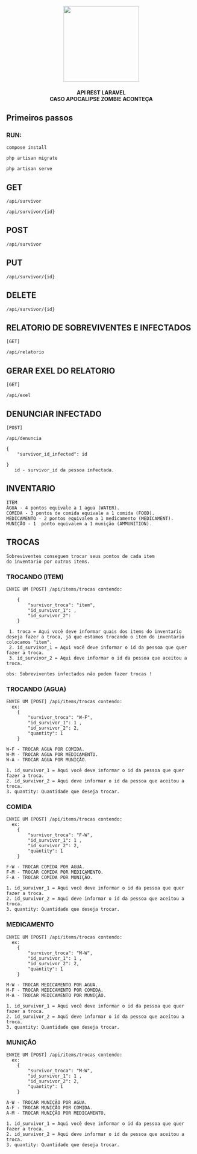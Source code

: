 <p align="center"><a href="https://laravel.com" target="_blank"><img src="https://icon-library.com/images/zombie-icon-png/zombie-icon-png-18.jpg" width="200"></a></p>

<h4 align="center">
API REST LARAVEL <br> CASO APOCALIPSE ZOMBIE ACONTEÇA
</h4>

## Primeiros passos
### RUN:
```
compose install
```
```
php artisan migrate
```
```
php artisan serve
```
## GET
```
/api/survivor
```
```
/api/survivor/{id}
```
## POST
```
/api/survivor
```
## PUT
```
/api/survivor/{id}
```
## DELETE
```
/api/survivor/{id}
```

## RELATORIO DE SOBREVIVENTES E INFECTADOS
```
[GET]

/api/relatorio
```
## GERAR EXEL DO RELATORIO
```
[GET]

/api/exel
```

## DENUNCIAR INFECTADO
```
[POST]

/api/denuncia

{
    "survivor_id_infected": id
    
}
   id - survivor_id da pessoa infectada.
```
## INVENTARIO
```
ITEM
ÁGUA - 4 pontos equivale a 1 agua (WATER).
COMIDA - 3 pontos de comida equivale a 1 comida (FOOD).
MEDICAMENTO - 2 pontos equivalem a 1 medicamento (MEDICAMENT).
MUNIÇÃO - 1  ponto equivalem a 1 munição (AMMUNITION).
```
## TROCAS
```
Sobreviventes conseguem trocar seus pontos de cada item
do inventario por outros items.
```
### TROCANDO (ITEM)
```
ENVIE UM [POST] /api/items/trocas contendo:

    {
        "survivor_troca": "item",
        "id_survivor_1": ,
        "id_survivor_2": 
    } 
  
 1. troca = Aqui você deve informar quais dos items do inventario deseja fazer a troca, já que estamos trocando o item do inventario colocamos "item".
 2. id_survivor_1 = Aqui você deve informar o id da pessoa que quer fazer a troca.
 3. id_survivor_2 = Aqui deve informar o id da pessoa que aceitou a troca.

```

```
obs: Sobreviventes infectados não podem fazer trocas !
```
### TROCANDO (AGUA)
```
ENVIE UM [POST] /api/items/trocas contendo:
  ex:
    {
        "survivor_troca": "W-F",
        "id_survivor_1": 1 ,
        "id_survivor_2": 2,
        "quantity": 1
    }
    
W-F - TROCAR AGUA POR COMIDA.
W-M - TROCAR AGUA POR MEDICAMENTO.
W-A - TROCAR AGUA POR MUNIÇÃO.

1. id_survivor_1 = Aqui você deve informar o id da pessoa que quer fazer a troca.
2. id_survivor_2 = Aqui deve informar o id da pessoa que aceitou a troca.
3. quantity: Quantidade que deseja trocar.
```
### COMIDA
```
ENVIE UM [POST] /api/items/trocas contendo:
  ex:
    {
        "survivor_troca": "F-W",
        "id_survivor_1": 1 ,
        "id_survivor_2": 2,
        "quantity": 1
    }
    
F-W - TROCAR COMIDA POR AGUA.
F-M - TROCAR COMIDA POR MEDICAMENTO.
F-A - TROCAR COMIDA POR MUNIÇÃO.

1. id_survivor_1 = Aqui você deve informar o id da pessoa que quer fazer a troca.
2. id_survivor_2 = Aqui deve informar o id da pessoa que aceitou a troca.
3. quantity: Quantidade que deseja trocar.
```
### MEDICAMENTO
```
ENVIE UM [POST] /api/items/trocas contendo:
  ex:
    {
        "survivor_troca": "M-W",
        "id_survivor_1": 1 ,
        "id_survivor_2": 2,
        "quantity": 1
    }
    
M-W - TROCAR MEDICAMENTO POR AGUA.
M-F - TROCAR MEDICAMENTO POR COMIDA.
M-A - TROCAR MEDICAMENTO POR MUNIÇÃO.

1. id_survivor_1 = Aqui você deve informar o id da pessoa que quer fazer a troca.
2. id_survivor_2 = Aqui deve informar o id da pessoa que aceitou a troca.
3. quantity: Quantidade que deseja trocar.
```
### MUNIÇÃO
```
ENVIE UM [POST] /api/items/trocas contendo:
  ex:
    {
        "survivor_troca": "M-W",
        "id_survivor_1": 1 ,
        "id_survivor_2": 2,
        "quantity": 1
    }
    
A-W - TROCAR MUNIÇÃO POR AGUA.
A-F - TROCAR MUNIÇÃO POR COMIDA.
A-M - TROCAR MUNIÇÃO POR MEDICAMENTO.

1. id_survivor_1 = Aqui você deve informar o id da pessoa que quer fazer a troca.
2. id_survivor_2 = Aqui deve informar o id da pessoa que aceitou a troca.
3. quantity: Quantidade que deseja trocar.
```


